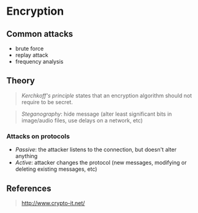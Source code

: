# Encryption

## Common attacks

- brute force
- replay attack
- frequency analysis

## Theory

> *Kerchkoff's principle* states that an encryption algorithm should not require to
be secret.

> *Steganography*: hide message (alter least significant bits in image/audio files,
use delays on a network, etc)

### Attacks on protocols

- *Passive*: the attacker listens to the connection, but doesn't alter
  anything
- *Active*: attacker changes the protocol (new messages, modifying or
  deleting existing messages, etc)

## References

> <http://www.crypto-it.net/>

